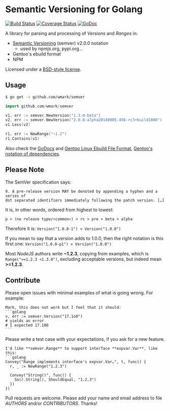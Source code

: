 Semantic Versioning for Golang
==============================

[![Build Status](https://drone.io/github.com/wmark/semver/status.png)](https://drone.io/github.com/wmark/semver/latest)
[![Coverage Status](https://coveralls.io/repos/wmark/semver/badge.png?branch=master)](https://coveralls.io/r/wmark/semver?branch=master)
[![GoDoc](https://godoc.org/github.com/wmark/semver?status.png)](https://godoc.org/github.com/wmark/semver)

A library for parsing and processing of *Versions* and *Ranges* in:

* [Semantic Versioning](http://semver.org/) (semver) v2.0.0 notation
  * used by npmjs.org, pypi.org…
* Gentoo's ebuild format
* NPM

Licensed under a [BSD-style license](LICENSE).

Usage
-----
```bash
$ go get -v github.com/wmark/semver
```

```go
import github.com/wmark/semver

v1, err := semver.NewVersion("1.3.0-beta")
v2, err := semver.NewVersion("2.0.0-alpha20140805.456-rc3+build1800")
v1.Less(v2)

r1, err := NewRange("~1.2")
r1.Contains(v1)
```

Also check the [GoDocs](http://godoc.org/github.com/wmark/semver)
and [Gentoo Linux Ebuild File Format](http://devmanual.gentoo.org/ebuild-writing/file-format/),
[Gentoo's notation of dependencies](http://devmanual.gentoo.org/general-concepts/dependencies/).

Please Note
-----------

The SemVer specification says:

    9. A pre-release version MAY be denoted by appending a hyphen and a series of 
    dot separated identifiers immediately following the patch version. […]

It is, in other words, ordered from highest to lowest:

    p > (no release type/»common«) > rc > pre > beta > alpha

Therefore it is: ```Version("1.0.0-1") < Version("1.0.0")```

If you mean to say that a version adds to 1.0.0, then the right notation is this first one: ```Version("1.0.0-p1") > Version("1.0.0")```

Most *NodeJS* authors write **~1.2.3**, copying from examples, which is ```Range(">=1.2.3 <1.3.0")```,
excluding acceptable versions,
but indeed mean **>=1.2.3**.

Contribute
----------

Please open issues with minimal examples of what is going wrong. For example:

    Mark, this does not work but I feel that it should:
    ```golang
    v, err := semver.Version("17.1o0")
    # yields an error
    # I expected 17.100
    ```

Please write a test case with your expectations, if you ask for a new feature.

    I'd like **semver.Range** to support interface **expvar.Var**, like this:
    ```golang
    Convey("Range implements interface's expvar.Var…", t, func() {
      r, _ := NewRange("1.2.3")
      
      Convey("String()", func() {
        So(r.String(), ShouldEqual, "1.2.3")
      })
    })

Pull requests are welcome.
Please add your name and email address to file *AUTHORS* and/or *CONTRIBUTORS*.
Thanks!
